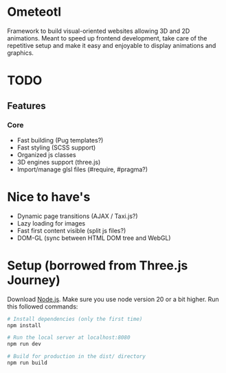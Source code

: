 # Ometeotl
Framework to build visual-oriented websites allowing 3D and 2D animations. Meant to speed up frontend development, take care of the repetitive setup and make it easy and enjoyable to display animations and graphics.

# TODO
## Features
### Core
* Fast building (Pug templates?)
* Fast styling (SCSS support)
* Organized js classes
* 3D engines support (three.js)
* Import/manage glsl files (#require, #pragma?)

# Nice to have's
* Dynamic page transitions (AJAX / Taxi.js?)
* Lazy loading for images
* Fast first content visible (split js files?)
* DOM-GL (sync between HTML DOM tree and WebGL)


# Setup (borrowed from Three.js Journey)
Download [Node.js](https://nodejs.org/en/download/).
Make sure you use node version 20 or a bit higher.
Run this followed commands:

``` bash
# Install dependencies (only the first time)
npm install

# Run the local server at localhost:8080
npm run dev

# Build for production in the dist/ directory
npm run build
```

